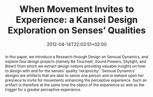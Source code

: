 ---
slug: when-movement-invites-to-experience-a-kansei-design-exploration-on-senses-qualities
title: "When Movement Invites to Experience: a Kansei Design Exploration on Senses’ Qualities"
layout: publi
searchFilter: Publication
searchWeight: 8
publitype: inproceedings
subsection: conference
kansei: true
researchpage: true
research: 
    -  kansei
institution:
    heig: 1
    logo: TUe
    short: 'TU/e'
    name: "Eindhoven University of Technology"
    web: "https://www.tue.nl/en/"
    colo: "#c72125"
chaire: false
date: 2012-04-14T22:03:51+02:00
shortConf: "KEER 2012"
citation:
    authors:
        1: ["Levy", "Pierre", "P."]
        2: ["Deckers", "Eva", "E.J.L."]
        3: ["Restrepo Cruz", "Mickael", "M."]
    year: 2012
    title: "When Movement Invites to Experience: a Kansei Design Exploration on Senses' Qualities"
    proceedings: "the Proceedings of Kansei Engineering and Emotion Research International Conference 2012 - KEER12"
    firstpage: "CD"
    publisher: ["Japanese Society of Kansei Engineering", "Penghu, Taiwan"]
reference: "Lévy, P., Deckers, E.J.L., & Restrepo Cruz, M. (2012). When Movement Invites to Experience: a Kansei Design Exploration on Senses' Qualities. In the Proceedings of Kansei Engineering and Emotion Research International Conference 2012, KEER12 ([on CD]). Penghu, Taiwan: Japan Society of Kansei Engineering."
abstract: "In this paper, we introduce a Research through Design on Sensual Dynamics, and explore four design projects (namely Be Touched!, Sound Flowers, Shylight, and Blow!) from which we extract design notions providing valuable insights on how to design with and for the senses’ quality ‘reciprocity’. ‘Sensual Dynamics’ designs are artifacts that are able to sense one person and to behave upon her presnece to invite for movements enhancing the perceptive experience. Such an artifact is therefore at the same time the object of the experience as well as the trigger for a greater perceptive experience."
link:
    1: ["paper", "paper", "https://1drv.ms/b/s!AnQx_v88q65Qv4RcIjMajvoslWM_UA?e=uoT2Qe"]
---